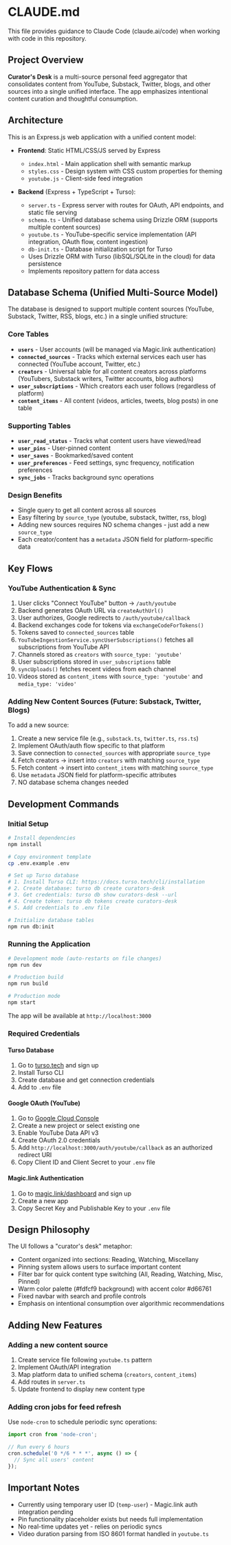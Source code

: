 # CLAUDE.md

This file provides guidance to Claude Code (claude.ai/code) when working with code in this repository.

## Project Overview

**Curator's Desk** is a multi-source personal feed aggregator that consolidates content from YouTube, Substack, Twitter, blogs, and other sources into a single unified interface. The app emphasizes intentional content curation and thoughtful consumption.

## Architecture

This is an Express.js web application with a unified content model:

- **Frontend**: Static HTML/CSS/JS served by Express
  - `index.html` - Main application shell with semantic markup
  - `styles.css` - Design system with CSS custom properties for theming
  - `youtube.js` - Client-side feed integration

- **Backend** (Express + TypeScript + Turso):
  - `server.ts` - Express server with routes for OAuth, API endpoints, and static file serving
  - `schema.ts` - Unified database schema using Drizzle ORM (supports multiple content sources)
  - `youtube.ts` - YouTube-specific service implementation (API integration, OAuth flow, content ingestion)
  - `db-init.ts` - Database initialization script for Turso
  - Uses Drizzle ORM with Turso (libSQL/SQLite in the cloud) for data persistence
  - Implements repository pattern for data access

## Database Schema (Unified Multi-Source Model)

The database is designed to support multiple content sources (YouTube, Substack, Twitter, RSS, blogs, etc.) in a single unified structure:

### Core Tables

- **`users`** - User accounts (will be managed via Magic.link authentication)
- **`connected_sources`** - Tracks which external services each user has connected (YouTube account, Twitter, etc.)
- **`creators`** - Universal table for all content creators across platforms (YouTubers, Substack writers, Twitter accounts, blog authors)
- **`user_subscriptions`** - Which creators each user follows (regardless of platform)
- **`content_items`** - All content (videos, articles, tweets, blog posts) in one table

### Supporting Tables

- **`user_read_status`** - Tracks what content users have viewed/read
- **`user_pins`** - User-pinned content
- **`user_saves`** - Bookmarked/saved content
- **`user_preferences`** - Feed settings, sync frequency, notification preferences
- **`sync_jobs`** - Tracks background sync operations

### Design Benefits

- Single query to get all content across all sources
- Easy filtering by `source_type` (youtube, substack, twitter, rss, blog)
- Adding new sources requires NO schema changes - just add a new `source_type`
- Each creator/content has a `metadata` JSON field for platform-specific data

## Key Flows

### YouTube Authentication & Sync
1. User clicks "Connect YouTube" button → `/auth/youtube`
2. Backend generates OAuth URL via `createAuthUrl()`
3. User authorizes, Google redirects to `/auth/youtube/callback`
4. Backend exchanges code for tokens via `exchangeCodeForTokens()`
5. Tokens saved to `connected_sources` table
6. `YouTubeIngestionService.syncUserSubscriptions()` fetches all subscriptions from YouTube API
7. Channels stored as `creators` with `source_type: 'youtube'`
8. User subscriptions stored in `user_subscriptions` table
9. `syncUploads()` fetches recent videos from each channel
10. Videos stored as `content_items` with `source_type: 'youtube'` and `media_type: 'video'`

### Adding New Content Sources (Future: Substack, Twitter, Blogs)

To add a new source:
1. Create a new service file (e.g., `substack.ts`, `twitter.ts`, `rss.ts`)
2. Implement OAuth/auth flow specific to that platform
3. Save connection to `connected_sources` with appropriate `source_type`
4. Fetch creators → insert into `creators` with matching `source_type`
5. Fetch content → insert into `content_items` with matching `source_type`
6. Use `metadata` JSON field for platform-specific attributes
7. NO database schema changes needed

## Development Commands

### Initial Setup
```bash
# Install dependencies
npm install

# Copy environment template
cp .env.example .env

# Set up Turso database
# 1. Install Turso CLI: https://docs.turso.tech/cli/installation
# 2. Create database: turso db create curators-desk
# 3. Get credentials: turso db show curators-desk --url
# 4. Create token: turso db tokens create curators-desk
# 5. Add credentials to .env file

# Initialize database tables
npm run db:init
```

### Running the Application
```bash
# Development mode (auto-restarts on file changes)
npm run dev

# Production build
npm run build

# Production mode
npm start
```

The app will be available at `http://localhost:3000`

### Required Credentials

#### Turso Database
1. Go to [turso.tech](https://turso.tech) and sign up
2. Install Turso CLI
3. Create database and get connection credentials
4. Add to `.env` file

#### Google OAuth (YouTube)
1. Go to [Google Cloud Console](https://console.cloud.google.com/apis/credentials)
2. Create a new project or select existing one
3. Enable YouTube Data API v3
4. Create OAuth 2.0 credentials
5. Add `http://localhost:3000/auth/youtube/callback` as an authorized redirect URI
6. Copy Client ID and Client Secret to your `.env` file

#### Magic.link Authentication
1. Go to [magic.link/dashboard](https://magic.link/dashboard) and sign up
2. Create a new app
3. Copy Secret Key and Publishable Key to your `.env` file

## Design Philosophy

The UI follows a "curator's desk" metaphor:
- Content organized into sections: Reading, Watching, Miscellany
- Pinning system allows users to surface important content
- Filter bar for quick content type switching (All, Reading, Watching, Misc, Pinned)
- Warm color palette (#fdfcf9 background) with accent color #d66761
- Fixed navbar with search and profile controls
- Emphasis on intentional consumption over algorithmic recommendations

## Adding New Features

### Adding a new content source
1. Create service file following `youtube.ts` pattern
2. Implement OAuth/API integration
3. Map platform data to unified schema (`creators`, `content_items`)
4. Add routes in `server.ts`
5. Update frontend to display new content type

### Adding cron jobs for feed refresh
Use `node-cron` to schedule periodic sync operations:
```typescript
import cron from 'node-cron';

// Run every 6 hours
cron.schedule('0 */6 * * *', async () => {
  // Sync all users' content
});
```

## Important Notes

- Currently using temporary user ID (`temp-user`) - Magic.link auth integration pending
- Pin functionality placeholder exists but needs full implementation
- No real-time updates yet - relies on periodic syncs
- Video duration parsing from ISO 8601 format handled in `youtube.ts`
